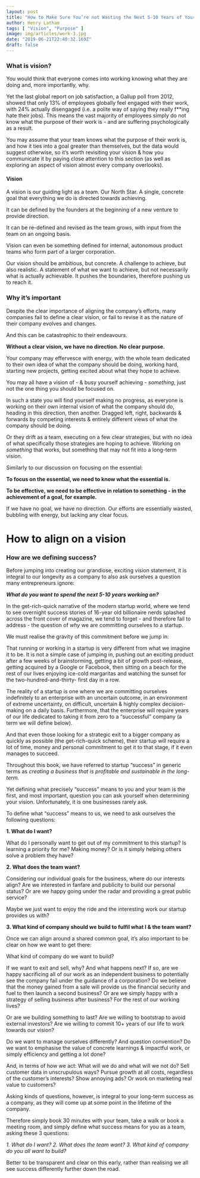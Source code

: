 ```yaml
---
layout: post
title: "How to Make Sure You’re not Wasting the Next 5-10 Years of Your Professional Life"
author: Henry Latham
tags: [ "Vision", "Purpose" ]
image: img/articles/work-3.jpg
date: "2019-06-21T22:40:32.169Z"
draft: false
---
```


### What is vision?

You would think that everyone comes into working knowing what they are doing and, more importantly, why.

Yet the last global report on job satisfaction, a Gallup poll from 2012, showed that only 13% of employees globally feel engaged with their work, with 24% actually disengaged (i.e. a polite way of saying they really f**ing hate their jobs). This means the vast majority of employees simply do not know what the purpose of their work is - and are suffering psychologically as a result.

You may assume that your team knows what the purpose of their work is, and how it ties into a goal greater than themselves, but the data would suggest otherwise, so it’s worth revisiting your vision & how you communicate it by paying close attention to this section (as well as exploring an aspect of vision almost every company overlooks).


#### Vision

A vision is our guiding light as a team. Our North Star. A single, concrete goal that everything we do is directed towards achieving.

It can be defined by the founders at the beginning of a new venture to provide direction.

It can be re-defined and revised as the team grows, with input from the team on an ongoing basis.

Vision can even be something defined for internal, autonomous product teams who form part of a larger corporation.

Our vision should be ambitious, but concrete. A challenge to achieve, but also realistic. A statement of what we want to achieve, but not necessarily what is actually achievable. It pushes the boundaries, therefore pushing us to reach it.




### Why it’s important

Despite the clear importance of aligning the company’s efforts, many companies fail to define a clear vision, or fail to revise it as the nature of their company evolves and changes.

And this can be catastrophic to their endeavours.

**Without a clear vision, we have no direction. No clear purpose.**

Your company may effervesce with energy, with the whole team dedicated to their own idea of what the company should be doing, working hard, starting new projects, getting excited about what they hope to achieve.

You may all have a vision of - & busy yourself achieving - *something*, just not the one thing you should be focused on.

In such a state you will find yourself making no progress, as everyone is working on their own internal vision of what the company should do, heading in this direction, then another. Dragged left, right, backwards & forwards by competing interests & entirely different views of what the company should be doing.

Or they drift as a team, executing on a few clear strategies, but with no idea of what specifically those strategies are hoping to achieve. Working on *something* that works, but something that may not fit into a long-term vision.

Similarly to our discussion on focusing on the essential:

**To focus on the essential, we need to know what the essential is.**

**To be effective, we need to be effective in relation to something - in the achievement of a goal, for example.**

If we have no goal, we have no direction. Our efforts are essentially wasted, bubbling with energy, but lacking any clear focus.




# How to align on a vision

### How are we defining success?

Before jumping into creating our grandiose, exciting vision statement, it is integral to our longevity as a company to also ask ourselves a question many entrepreneurs ignore:

***What do you want to spend the next 5-10 years working on?***

In the get-rich-quick narrative of the modern startup world, where we tend to see overnight success stories of 16-year old billionaire nerds splashed across the front cover of magazine, we tend to forget - and therefore fail to address - the question of *why* we are committing ourselves to a startup.

We must realise the gravity of this commitment before we jump in:

That running or working in a startup is very different from what we imagine it to be. It is not a simple case of jumping in, pushing out an exciting product after a few weeks of brainstorming, getting a bit of growth post-release, getting acquired by a Google or Facebook, then sitting on a beach for the rest of our lives enjoying ice-cold margaritas and watching the sunset for the two-hundred-and-thirty- first day in a row.

The reality of a startup is one where we are committing ourselves indefinitely to an enterprise with an uncertain outcome, in an environment of extreme uncertainty, on difficult, uncertain & highly complex decision-making on a daily basis. Furthermore, that the enterprise will require years of our life dedicated to taking it from zero to a “successful” company (a term we will define below).

And that even those looking for a strategic exit to a bigger company as quickly as possible (the get-rich-quick scheme), their startup will require a lot of time, money and personal commitment to get it to that stage, if it even manages to succeed.

Throughout this book, we have referred to startup “success” in generic terms as *creating a business that is profitable and sustainable in the long-term.*

Yet defining what precisely “success” means to you and your team is the first, and most important, question you can ask yourself when determining your vision. Unfortunately, it is one businesses rarely ask.

To define what “success” means to us, we need to ask ourselves the following questions:


**1. What do I want?**

What do I personally want to get out of my commitment to this startup? Is learning a priority for me? Making money? Or is it simply helping others solve a problem they have?


**2. What does the team want?**

Considering our individual goals for the business, where do our interests align? Are we interested in fanfare and publicity to build our personal status? Or are we happy going under the radar and providing a great public service?

Maybe we just want to enjoy the ride and the interesting work our startup provides us with?


**3. What kind of company should we build to fulfil what I & the team want?**

Once we can align around a shared common goal, it’s also important to be clear on how we want to get there:

What kind of company do we want to build?

If we want to exit and sell, why? And what happens next? If so, are we happy sacrificing all of our work as an independent business to potentially see the company fail under the guidance of a corporation? Do we believe that the money gained from a sale will provide us the financial security and fuel to then launch a second business? Or are we simply happy with a strategy of selling business after business? For the rest of our working lives?

Or are we building something to last? Are we willing to bootstrap to avoid external investors? Are we willing to commit 10+ years of our life to work towards our vision?

Do we want to manage ourselves differently? And question convention? Do we want to emphasise the value of concrete learnings & impactful work, or simply efficiency and getting a lot done?

And, in terms of how we act: What will we do and what will we not do? Sell customer data in unscrupulous ways? Pursue growth at all costs, regardless of the customer’s interests? Show annoying ads? Or work on marketing real value to customers?

Asking kinds of questions, however, is integral to your long-term success as a company, as they will come up at some point in the lifetime of the company.

Therefore simply book 30 minutes with your team, take a walk or book a meeting room, and simply define what success means for you as a team, asking these 3 questions:

*1. What do I want?*
*2. What does the team want?*
*3. What kind of company do you all want to build?*

Better to be transparent and clear on this early, rather than realising we all see success differently further down the road.
